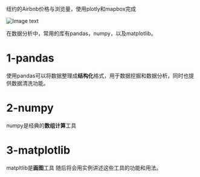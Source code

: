 纽约的Airbnb价格与浏览量，使用plotly和mapbox完成

![Image text](https://github.com/ShaoZC/Data-Analysis-Using-Python-2019/blob/master/02-Airbnb.svg)


在数据分析中，常用的库有pandas，numpy，以及matplotlib。
# 1-pandas
使用pandas可以将数据整理成**结构化**格式，用于数据挖掘和数据分析，同时也提供数据清洗功能。
# 2-numpy
numpy是经典的**数组计算**工具
# 3-matplotlib
matpltlib是**画图**工具
随后将会用实例讲述这些工具的功能和用法。

